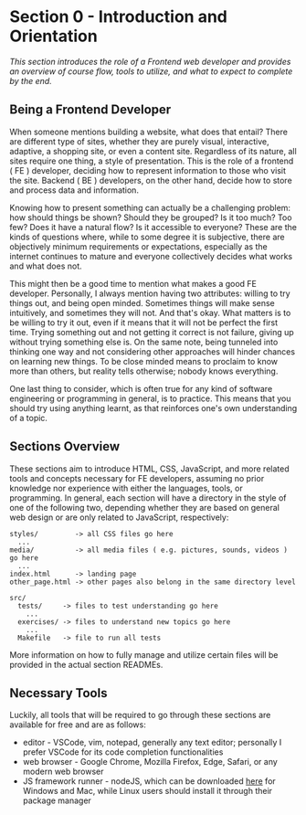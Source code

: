 # Section 0 - Introduction and Orientation

*This section introduces the role of a Frontend web developer and provides an overview of course flow, tools to utilize,
and what to expect to complete by the end.*

## Being a Frontend Developer

When someone mentions building a website, what does that entail? There are different type of sites, whether they are
purely visual, interactive, adaptive, a shopping site, or even a content site. Regardless of its nature, all sites
require one thing, a style of presentation. This is the role of a frontend ( FE ) developer, deciding how to represent
information to those who visit the site. Backend ( BE ) developers, on the other hand, decide how to store and process
data and information.

Knowing how to present something can actually be a challenging problem: how should things be shown? Should they be
grouped? Is it too much? Too few? Does it have a natural flow? Is it accessible to everyone? These are the kinds of
questions where, while to some degree it is subjective, there are objectively minimum requirements or expectations,
especially as the internet continues to mature and everyone collectively decides what works and what does not.

This might then be a good time to mention what makes a good FE developer. Personally, I always mention having two
attributes: willing to try things out, and being open minded. Sometimes things will make sense intuitively, and
sometimes they will not. And that's okay. What matters is to be willing to try it out, even if it means that it will not
be perfect the first time. Trying something out and not getting it correct is not failure, giving up without trying
something else is. On the same note, being tunneled into thinking one way and not considering other approaches will
hinder chances on learning new things. To be close minded means to proclaim to know more than others, but reality tells
otherwise; nobody knows everything.

One last thing to consider, which is often true for any kind of software engineering or programming in general, is to
practice. This means that you should try using anything learnt, as that reinforces one's own understanding of a topic.

## Sections Overview

These sections aim to introduce HTML, CSS, JavaScript, and more related tools and concepts necessary for FE developers,
assuming no prior knowledge nor experience with either the languages, tools, or programming. In general, each section
will have a directory in the style of one of the following two, depending whether they are based on general web design
or are only related to JavaScript, respectively:

```
styles/         -> all CSS files go here
  ...
media/          -> all media files ( e.g. pictures, sounds, videos ) go here
  ...
index.html      -> landing page
other_page.html -> other pages also belong in the same directory level
```

```
src/
  tests/     -> files to test understanding go here
    ...
  exercises/ -> files to understand new topics go here
    ...
  Makefile   -> file to run all tests
```

More information on how to fully manage and utilize certain files will be provided in the actual section READMEs.

## Necessary Tools

Luckily, all tools that will be required to go through these sections are available for free and are as follows:

* editor - VSCode, vim, notepad, generally any text editor; personally I prefer VSCode for its code completion
functionalities
* web browser - Google Chrome, Mozilla Firefox, Edge, Safari, or any modern web browser
* JS framework runner - nodeJS, which can be downloaded [here](https://nodejs.org/en/download/) for Windows and Mac,
while Linux users should install it through their package manager

